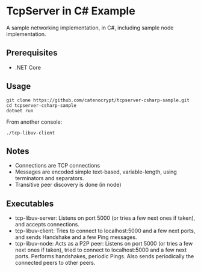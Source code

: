 # TcpServer in C# Example

A sample networking implementation, in C#, including sample node implementation.

## Prerequisites
* .NET Core

## Usage

    git clone https://github.com/catenocrypt/tcpserver-csharp-sample.git
    cd tcpserver-csharp-sample
    dotnet run

From another console:

    ./tcp-libuv-client

## Notes

* Connections are TCP connections
* Messages are encoded simple text-based, variable-length, using terminators and separators.
* Transitive peer discovery is done (in node)

## Executables 

* tcp-libuv-server: Listens on port 5000 (or tries a few next ones if taken), and accepts connections.
* tcp-libuv-client: Tries to connect to localhost:5000 and a few next ports, and sends Handshake and a few Ping messages.
* tcp-libuv-node: Acts as a P2P peer: Listens on port 5000 (or tries a few next ones if taken), tried to connect to localhost:5000 and a few next ports.  Performs handshakes, periodic Pings.  Also sends periodically the connected peers to other peers.
